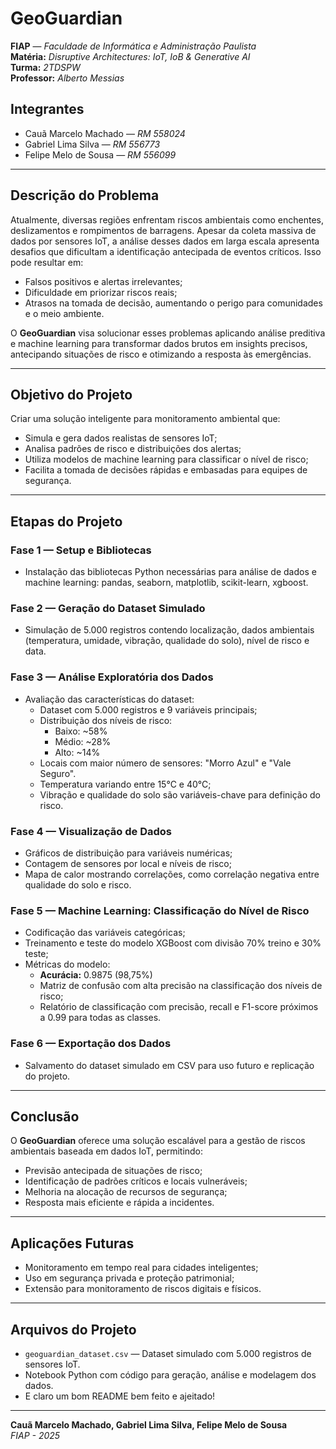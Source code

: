# GeoGuardian

**FIAP** — _Faculdade de Informática e Administração Paulista_  
**Matéria:** _Disruptive Architectures: IoT, IoB & Generative AI_  
**Turma:** _2TDSPW_  
**Professor:** _Alberto Messias_

## Integrantes

- Cauã Marcelo Machado — _RM 558024_
- Gabriel Lima Silva — _RM 556773_
- Felipe Melo de Sousa — _RM 556099_

---

## Descrição do Problema

Atualmente, diversas regiões enfrentam riscos ambientais como enchentes, deslizamentos e rompimentos de barragens. Apesar da coleta massiva de dados por sensores IoT, a análise desses dados em larga escala apresenta desafios que dificultam a identificação antecipada de eventos críticos. Isso pode resultar em:

- Falsos positivos e alertas irrelevantes;
- Dificuldade em priorizar riscos reais;
- Atrasos na tomada de decisão, aumentando o perigo para comunidades e o meio ambiente.

O **GeoGuardian** visa solucionar esses problemas aplicando análise preditiva e machine learning para transformar dados brutos em insights precisos, antecipando situações de risco e otimizando a resposta às emergências.

---

## Objetivo do Projeto

Criar uma solução inteligente para monitoramento ambiental que:

- Simula e gera dados realistas de sensores IoT;
- Analisa padrões de risco e distribuições dos alertas;
- Utiliza modelos de machine learning para classificar o nível de risco;
- Facilita a tomada de decisões rápidas e embasadas para equipes de segurança.

---

## Etapas do Projeto

### Fase 1 — Setup e Bibliotecas

- Instalação das bibliotecas Python necessárias para análise de dados e machine learning: pandas, seaborn, matplotlib, scikit-learn, xgboost.

### Fase 2 — Geração do Dataset Simulado

- Simulação de 5.000 registros contendo localização, dados ambientais (temperatura, umidade, vibração, qualidade do solo), nível de risco e data.

### Fase 3 — Análise Exploratória dos Dados

- Avaliação das características do dataset:
  - Dataset com 5.000 registros e 9 variáveis principais;
  - Distribuição dos níveis de risco:
    - Baixo: ~58%
    - Médio: ~28%
    - Alto: ~14%
  - Locais com maior número de sensores: "Morro Azul" e "Vale Seguro".
  - Temperatura variando entre 15°C e 40°C;
  - Vibração e qualidade do solo são variáveis-chave para definição do risco.

### Fase 4 — Visualização de Dados

- Gráficos de distribuição para variáveis numéricas;
- Contagem de sensores por local e níveis de risco;
- Mapa de calor mostrando correlações, como correlação negativa entre qualidade do solo e risco.

### Fase 5 — Machine Learning: Classificação do Nível de Risco

- Codificação das variáveis categóricas;
- Treinamento e teste do modelo XGBoost com divisão 70% treino e 30% teste;
- Métricas do modelo:
  - **Acurácia:** 0.9875 (98,75%)
  - Matriz de confusão com alta precisão na classificação dos níveis de risco;
  - Relatório de classificação com precisão, recall e F1-score próximos a 0.99 para todas as classes.

### Fase 6 — Exportação dos Dados

- Salvamento do dataset simulado em CSV para uso futuro e replicação do projeto.

---

## Conclusão

O **GeoGuardian** oferece uma solução escalável para a gestão de riscos ambientais baseada em dados IoT, permitindo:

- Previsão antecipada de situações de risco;
- Identificação de padrões críticos e locais vulneráveis;
- Melhoria na alocação de recursos de segurança;
- Resposta mais eficiente e rápida a incidentes.

---

## Aplicações Futuras

- Monitoramento em tempo real para cidades inteligentes;
- Uso em segurança privada e proteção patrimonial;
- Extensão para monitoramento de riscos digitais e físicos.

---

## Arquivos do Projeto

- `geoguardian_dataset.csv` — Dataset simulado com 5.000 registros de sensores IoT.
- Notebook Python com código para geração, análise e modelagem dos dados.
- E claro um bom README bem feito e ajeitado!

---

**Cauã Marcelo Machado, Gabriel Lima Silva, Felipe Melo de Sousa**  
_FIAP - 2025_
